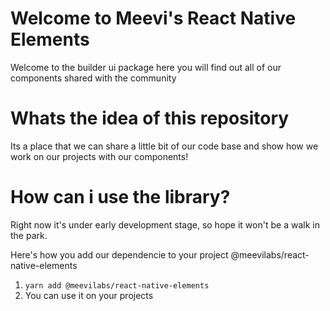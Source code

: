 # Welcome to Meevi's React Native Elements

Welcome to the builder ui package here you will find out all of our components shared with the community

# Whats the idea of this repository

Its a place that we can share a little bit of our code base and show how we work on our projects with our components!

# How can i use the library?

Right now it's under early development stage, so hope it won't be a walk in the park.

Here's how you add our dependencie to your project @meevilabs/react-native-elements

1. `yarn add @meevilabs/react-native-elements`
2. You can use it on your projects
